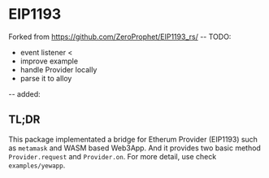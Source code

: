 EIP1193
==========
Forked from https://github.com/ZeroProphet/EIP1193_rs/
-- TODO:
- event listener        < 
- improve example
- handle Provider locally
- parse it to alloy

-- added:

## TL;DR

This package implementated a bridge for Etherum Provider (EIP1193) such as `metamask` and WASM based Web3App. And it provides two basic method `Provider.request` and `Provider.on`. For more detail, use check `examples/yewapp`.
